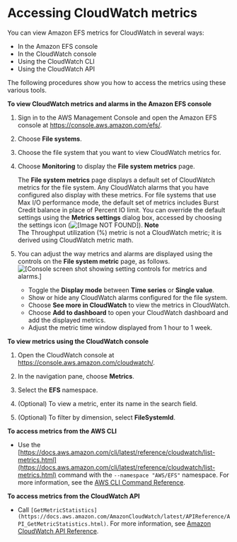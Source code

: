 # Accessing CloudWatch metrics<a name="accessingmetrics"></a>

You can view Amazon EFS metrics for CloudWatch in several ways:
+ In the Amazon EFS console
+ In the CloudWatch console
+ Using the CloudWatch CLI
+ Using the CloudWatch API

The following procedures show you how to access the metrics using these various tools\.

**To view CloudWatch metrics and alarms in the Amazon EFS console**

1. Sign in to the AWS Management Console and open the Amazon EFS console at [ https://console\.aws\.amazon\.com/efs/](https://console.aws.amazon.com/efs/)\.

1. Choose **File systems**\.

1. Choose the file system that you want to view CloudWatch metrics for\.

1. Choose **Monitoring** to display the **File system metrics** page\.

   The **File system metrics** page displays a default set of CloudWatch metrics for the file system\. Any CloudWatch alarms that you have configured also display with these metrics\. For file systems that use Max I/O performance mode, the default set of metrics includes Burst Credit balance in place of Percent IO limit\. You can override the default settings using the **Metrics settings** dialog box, accessed by choosing the settings icon \(![\[Image NOT FOUND\]](http://docs.aws.amazon.com/efs/latest/ug/images/settings.png)\)\. 
**Note**  
The Throughput utilization \(%\) metric is not a CloudWatch metric; it is derived using CloudWatch metric math\.

1. You can adjust the way metrics and alarms are displayed using the controls on the **File system metric** page, as follows\.  
![\[Console screen shot showing setting controls for metrics and alarms.\]](http://docs.aws.amazon.com/efs/latest/ug/images/console2-metrics-panel-controls.png)
   + Toggle the **Display mode** between **Time series** or **Single value**\.
   + Show or hide any CloudWatch alarms configured for the file system\.
   + Choose **See more in CloudWatch** to view the metrics in CloudWatch\.
   + Choose **Add to dashboard** to open your CloudWatch dashboard and add the displayed metrics\.
   + Adjust the metric time window displayed from 1 hour to 1 week\.

**To view metrics using the CloudWatch console**

1. Open the CloudWatch console at [https://console\.aws\.amazon\.com/cloudwatch/](https://console.aws.amazon.com/cloudwatch)\.

1. In the navigation pane, choose **Metrics**\. 

1. Select the **EFS** namespace\.

1. \(Optional\) To view a metric, enter its name in the search field\.

1. \(Optional\) To filter by dimension, select **FileSystemId**\.

**To access metrics from the AWS CLI**
+ Use the [https://docs.aws.amazon.com/cli/latest/reference/cloudwatch/list-metrics.html](https://docs.aws.amazon.com/cli/latest/reference/cloudwatch/list-metrics.html) command with the `--namespace "AWS/EFS"` namespace\. For more information, see the [AWS CLI Command Reference](https://docs.aws.amazon.com/cli/latest/reference/)\.

**To access metrics from the CloudWatch API**
+  Call `[GetMetricStatistics](https://docs.aws.amazon.com/AmazonCloudWatch/latest/APIReference/API_GetMetricStatistics.html)`\. For more information, see [Amazon CloudWatch API Reference](https://docs.aws.amazon.com/AmazonCloudWatch/latest/APIReference/)\. 